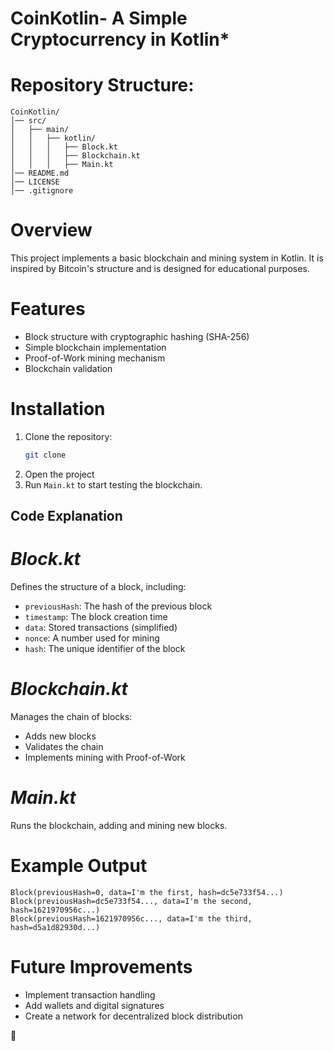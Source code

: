 # CoinKotlin- A Simple Cryptocurrency in Kotlin*

# Repository Structure:
```
CoinKotlin/
│── src/
│   ├── main/
│   │   ├── kotlin/
│   │   │   ├── Block.kt
│   │   │   ├── Blockchain.kt
│   │   │   ├── Main.kt
│── README.md
│── LICENSE
│── .gitignore
```

# Overview
This project implements a basic blockchain and mining system in Kotlin. It is inspired by Bitcoin's structure and is designed for educational purposes.

# Features
- Block structure with cryptographic hashing (SHA-256)
- Simple blockchain implementation
- Proof-of-Work mining mechanism
- Blockchain validation

# Installation
1. Clone the repository:
   ```bash
   git clone 
   ```
2. Open the project 
3. Run `Main.kt` to start testing the blockchain.

## Code Explanation

# *Block.kt*
Defines the structure of a block, including:
- `previousHash`: The hash of the previous block
- `timestamp`: The block creation time
- `data`: Stored transactions (simplified)
- `nonce`: A number used for mining
- `hash`: The unique identifier of the block

# *Blockchain.kt*
Manages the chain of blocks:
- Adds new blocks
- Validates the chain
- Implements mining with Proof-of-Work

# *Main.kt*
Runs the blockchain, adding and mining new blocks.

# Example Output
```
Block(previousHash=0, data=I'm the first, hash=dc5e733f54...)
Block(previousHash=dc5e733f54..., data=I'm the second, hash=1621970956c...)
Block(previousHash=1621970956c..., data=I'm the third, hash=d5a1d82930d...)
```

# Future Improvements
- Implement transaction handling
- Add wallets and digital signatures
- Create a network for decentralized block distribution

🚀
